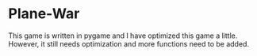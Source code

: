 # Plane-War
This game is written in pygame and I have optimized this game a little. However, it still needs optimization and more functions need to be added. 
